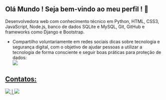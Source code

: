 

 <div>
  
  ## Olá Mundo ! Seja bem-vindo ao meu perfil ! 👋
 
  Desenvolvedora web com conhecimento técnico em Python, HTML, CSS3, JavaScript, Node.js, banco de dados SQLite e MySQL, Git, GitHub e frameworks como Django e Bootstrap.
  
- Compartilho voluntariamente em redes sociais dicas sobre tecnologia e segurança digital, com o objetivo de ajudar pessoas a utilizar a tecnologia de forma consciente e seguir boas práticas para proteção de dados: <br> <a href="https://www.instagram.com/mf.tech01/" target="_blank"><img src="https://img.shields.io/badge/MF.tech01-E4405F?style=for-the-badge&logo=instagram&logoColor=white" target="_blank">

## Contatos:
<div> 
   <a href="https://www.linkedin.com/in/mariafernandablois/"><img src="https://img.shields.io/badge/LinkedIn -0077B5?style=for-the-badge&logo=linkedin&logoColor=white"/> | 
    <a href= "mailto:mariafernandaximenesblois@gmail.com"><img src= "https://img.shields.io/badge/Gmail-D14836?style=for-the-badge&logo=gmail&logoColor=white"/>                           </div>

<!--
**Nandabdev/nandabdev** is a ✨ _special_ ✨ repository because its `README.md` (this file) appears on your GitHub profile.

Here are some ideas to get you started:

- 🔭 I’m currently working on ...
- 🌱 I’m currently learning ...
- 👯 I’m looking to collaborate on ...
- 🤔 I’m looking for help with ...
- 💬 Ask me about ...
- 📫 How to reach me: ...
- 😄 Pronouns: ...
- ⚡ Fun fact: ...
-->
